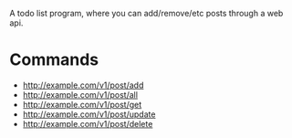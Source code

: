 A todo list program, where you can add/remove/etc posts through a web api.

Commands
========

- http://example.com/v1/post/add
- http://example.com/v1/post/all
- http://example.com/v1/post/get
- http://example.com/v1/post/update
- http://example.com/v1/post/delete
